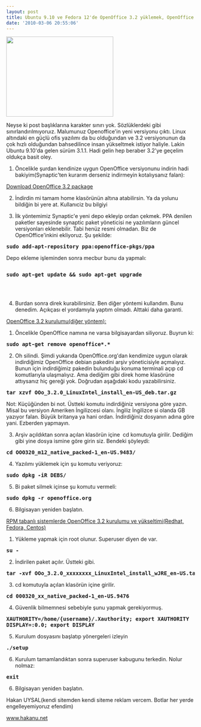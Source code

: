 ```yaml
---
layout: post
title: Ubuntu 9.10 ve Fedora 12'de OpenOffice 3.2 yüklemek, OpenOffice'i 3.2'ye yükseltmek
date: '2010-03-06 20:55:06'
---
```


<a href="http://www.hakanu.net/wp-content/uploads/2010/03/openoffice-3.png"><img class="aligncenter size-full wp-image-960" title="openoffice 3" src="http://www.hakanu.net/wp-content/uploads/2010/03/openoffice-3.png" alt="" width="286" height="214" /></a>

Neyse ki post başlıklarına karakter sınırı yok. Sözlüklerdeki gibi sınırlandırılmıyoruız. Malumunuz Openoffice'in yeni versiyonu çıktı. Linux altındaki en güçlü ofis yazılımı da bu olduğundan ve 3.2 versiyonunun da çok hızlı olduğundan bahsedilince insan yükseltmek istiyor haliyle. Lakin Ubuntu 9.10'da gelen sürüm 3.1.1. Hadi gelin hep beraber 3.2'ye geçelim oldukça basit oley.

1) Öncelikle şurdan kendinize uygun OpenOffice versiyonunu indirin hadi bakiyim(Synaptic'ten kurarım derseniz indirmeyin kotalıysanız falan):

<a href="http://download.openoffice.org/other.html" target="_blank">Download OpenOffice 3.2 package</a>

2) İndirdin mi tamam home klasörünün altına atabilirsin. Ya da yolunu bildiğin bi yere at. Kullanıciz bu bilgiyi

3) İlk yöntemimiz Synaptic'e yeni depo ekleyip ordan çekmek. PPA denilen paketler sayesinde synaptic paket yöneticisi ne yazılımların güncel versiyonları eklenebilir. Tabi henüz resmi olmadan. Biz de OpenOffice'inkini ekliyoruz. Şu şekilde:
<pre><strong><strong>sudo add-apt-repository <strong>ppa:openoffice-pkgs/ppa
</strong></strong></strong></pre>
Depo ekleme işleminden sonra mecbur bunu da yapmalı:
<pre>
<pre><strong>sudo apt-get update &amp;&amp; sudo apt-get upgrade
</strong></pre>
</pre>
<strong> </strong>

4) Burdan sonra direk kurabilirsiniz. Ben diğer yöntemi kullandım. Bunu denedim. Açıkçası el yordamıyla yaptım olmadı. Alttaki daha garanti.

<span style="text-decoration: underline;">OpenOffice 3.2 kurulumu(diğer yöntem):</span>

1) Öncelikle OpenOffice namına ne varsa bilgisayardan siliyoruz. Buyrun ki:
<pre><strong>sudo apt-get remove openoffice*.*</strong></pre>
2) Oh silindi. Şimdi yukarıda OpenOffice.org'dan kendimize uygun olarak indirdiğimiz OpenOffice debian pakedini arşiv yöneticisiyle açmalıyız. Bunun için indirdiğimiz pakedin bulunduğu konuma terminali açıp cd komutlarıyla ulaşmalıyız. Ama dediğim gibi direk home klasörüne attıysanız hiç gereği yok. Doğrudan aşağıdaki kodu yazabilirsiniz.
<pre><strong>tar xzvf OOo_3.2.0_LinuxIntel_install_en-US_deb.tar.gz</strong></pre>
Not: Küçüğünden bi not. Üstteki komutu indirdiğiniz versiyona göre yazın. Misal bu versiyon Ameriken İngilizcesi olanı. İngiliz İngilizce si olanda GB yazıyor falan. Büyük britanya ya hani ordan. İndirdiğiniz dosyanın adına göre yani. Ezberden yapmayın.

3) Arşiv açıldıktan sonra açılan klasörün içine  cd komutuyla girilir. Dediğim gibi yine dosya ismine göre girin siz. Bendeki şöyleydi:
<pre><strong>cd OOO320_m12_native_packed-1_en-US.9483/</strong></pre>
4) Yazılımı yüklemek için şu komutu veriyoruz:
<pre><strong><strong>sudo dpkg -iR DEBS/</strong></strong></pre>
5) Bi paket silmek içinse şu komutu vermeli:
<pre><strong><strong>sudo dpkg -r openoffice.org</strong></strong></pre>
6) Bilgisayarı yeniden başlatın.

<span style="text-decoration: underline;">RPM tabanlı sistemlerde OpenOffice 3.2 kurulumu ve yükseltimi(Redhat, Fedora, Centos)</span>

1) Yükleme yapmak için root olunur. Superuser diyen de var.
<pre><strong><strong>su -</strong></strong></pre>
2) İndirilen paket açılır. Üstteki gibi.
<pre><strong>tar -xvf OOo_3.2.0_xxxxxxxx_LinuxIntel_install_wJRE_en-US.tar.gz</strong></pre>
3) cd komutuyla açılan klasörün içine girilir.
<pre><strong>cd 000320_xx_native_packed-1_en-US.9476</strong></pre>
4) Güvenlik bilmemnesi sebebiyle şunu yapmak gerekiyormuş.
<pre><strong><strong>XAUTHORITY=/home/{username}/.Xauthority; export XAUTHORITY
DISPLAY=:0.0; export DISPLAY</strong></strong></pre>
5) Kurulum dosyasını başlatıp yönergeleri izleyin
<pre><strong><strong>./setup</strong></strong></pre>
6) Kurulum tamamlandıktan sonra superuser kabugunu terkedin. Nolur nolmaz:
<pre><strong><strong>exit</strong></strong></pre>
6) Bilgisayarı yeniden başlatın.

Hakan UYSAL(kendi sitemden kendi siteme reklam vercem. Botlar her yerde engelleyemiyoruz efendim)

<a href="http://www.hakanu.net/" target="_blank">www.hakanu.net</a>